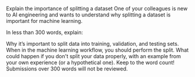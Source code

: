 Explain the importance of splitting a dataset
One of your colleagues is new to AI engineering and wants to understand why splitting a dataset is important for machine learning.

In less than 300 words, explain:

Why it’s important to split data into training, validation, and testing sets.
When in the machine learning workflow, you should perform the split.
What could happen if you don't split your data properly, with an example from your own experience (or a hypothetical one).
Keep to the word count! Submissions over 300 words will not be reviewed.
